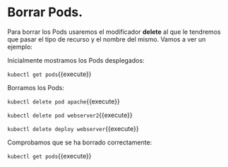 # Borrar Pods.

Para borrar los Pods usaremos el modificador **delete** al que le tendremos que pasar el tipo de recurso y el nombre del mismo. Vamos a ver un ejemplo:

Inicialmente mostramos los Pods desplegados:

`kubectl get pods`{{execute}}

Borramos los Pods:

`kubectl delete pod apache`{{execute}}

`kubectl delete pod webserver2`{{execute}}

`kubectl delete deploy webserver`{{execute}}

Comprobamos que se ha borrado correctamente:

`kubectl get pods`{{execute}}

